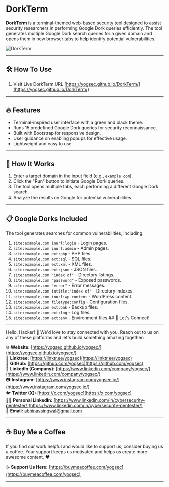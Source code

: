 # DorkTerm

**DorkTerm** is a terminal-themed web-based security tool designed to assist security researchers in performing Google Dork queries efficiently. The tool generates multiple Google Dork search queries for a given domain and opens them in new browser tabs to help identify potential vulnerabilities.

![DorkTerm](https://github.com/yogsec/DorkTerm/blob/main/dork-term.png)

---

## 🛠 How To Use

1. Visit Live DorkTerm URL  [https://yogsec.github.io/DorkTerm/](https://yogsec.github.io/DorkTerm/)

---

## 🔥 Features

- Terminal-inspired user interface with a green and black theme.
- Runs 15 predefined Google Dork queries for security reconnaissance.
- Built with Bootstrap for responsive design.
- User guidance on enabling popups for effective usage.
- Lightweight and easy to use.

---

## 🚀 How It Works

1. Enter a target domain in the input field (e.g., `example.com`).
2. Click the "Run" button to initiate Google Dork queries.
3. The tool opens multiple tabs, each performing a different Google Dork search.
4. Analyze the results on Google for potential vulnerabilities.

---

## 📋 Google Dorks Included

The tool generates searches for common vulnerabilities, including:

1. `site:example.com inurl:login` - Login pages.
2. `site:example.com inurl:admin` - Admin pages.
3. `site:example.com ext:php` - PHP files.
4. `site:example.com ext:sql` - SQL files.
5. `site:example.com ext:xml` - XML files.
6. `site:example.com ext:json` - JSON files.
7. `site:example.com "index of"` - Directory listings.
8. `site:example.com "password"` - Exposed passwords.
9. `site:example.com "error"` - Error messages.
10. `site:example.com intitle:"index of"` - Directory indexes.
11. `site:example.com inurl:wp-content` - WordPress content.
12. `site:example.com filetype:config` - Configuration files.
13. `site:example.com ext:bak` - Backup files.
14. `site:example.com ext:log` - Log files.
15. `site:example.com ext:env` - Environment files.## 🌟 Let's Connect!

---

Hello, Hacker! 👋 We'd love to stay connected with you. Reach out to us on any of these platforms and let's build something amazing together:

🌐 **Website:** [https://yogsec.github.io/yogsec/](https://yogsec.github.io/yogsec/)  
📜 **Linktree:** [https://linktr.ee/yogsec](https://linktr.ee/yogsec)  
🔗 **GitHub:** [https://github.com/yogsec](https://github.com/yogsec)  
💼 **LinkedIn (Company):** [https://www.linkedin.com/company/yogsec/](https://www.linkedin.com/company/yogsec/)  
📷 **Instagram:** [https://www.instagram.com/yogsec.io/](https://www.instagram.com/yogsec.io/)  
🐦 **Twitter (X):** [https://x.com/yogsec](https://x.com/yogsec)  
👨‍💼 **Personal LinkedIn:** [https://www.linkedin.com/in/cybersecurity-pentester/](https://www.linkedin.com/in/cybersecurity-pentester/)  
📧 **Email:** abhinavsingwal@gmail.com

---

## ☕ Buy Me a Coffee

If you find our work helpful and would like to support us, consider buying us a coffee. Your support keeps us motivated and helps us create more awesome content. ❤️

☕ **Support Us Here:** [https://buymeacoffee.com/yogsec](https://buymeacoffee.com/yogsec)

---


